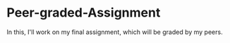 # Peer-graded-Assignment
In this, I'll work on my final assignment, which will be graded by my peers.
